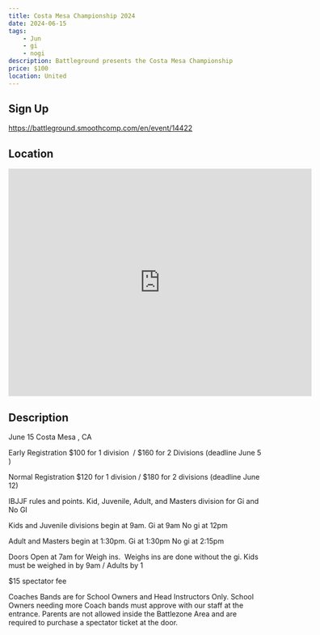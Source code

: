 ```yaml
---
title: Costa Mesa Championship 2024
date: 2024-06-15
tags:
    - Jun
    - gi 
    - nogi 
description: Battleground presents the Costa Mesa Championship
price: $100
location: United
---
```

## Sign Up
https://battleground.smoothcomp.com/en/event/14422

## Location
<iframe src="https://www.google.com/maps/embed?pb=!1m18!1m12!1m3!1d12345.6789!2d0.0000000!3d0.0000000!2m3!1f0!2f0!3f0!3m2!1i1024!2i768!4f13.1!3m3!1m2!1s0x0%3A0x0!2z0.0000000!5e0!3m2!1sen!2sus!4v1234567890" width="600" height="450" style="border:0;" allowfullscreen="" loading="lazy"></iframe>

## Description
June 15 Costa Mesa , CA 


Early Registration $100 for 1 division  / $160 for 2 Divisions (deadline June 5 )


Normal Registration $120 for 1 division / $180 for 2 divisions (deadline June 12)


IBJJF rules and points. Kid, Juvenile, Adult, and Masters division for Gi and No GI 


Kids and Juvenile divisions begin at 9am. Gi at 9am No gi at 12pm


Adult and Masters begin at 1:30pm. Gi at 1:30pm No gi at 2:15pm


Doors Open at 7am for Weigh ins.  Weighs ins are done without the gi. Kids must be weighed in by 9am / Adults by 1


$15 spectator fee


Coaches Bands are for School Owners and Head Instructors Only. School Owners needing more Coach bands must approve with our staff at the entrance. Parents are not allowed inside the Battlezone Area and are required to purchase a spectator ticket at the door.